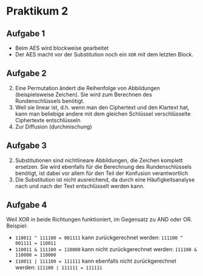 # Praktikum 2

## Aufgabe 1
- Beim AES wird blockweise gearbeitet
- Der AES macht vor der Substitution noch ein `XOR` mit dem letzten Block.

## Aufgabe 2
2. Eine Permutation ändert die Reihenfolge von Abbildungen (beispielsweise Zeichen). Sie wird zum Berechnen des Rundenschlüssels benötigt.
3. Weil sie linear ist, d.h. wenn man den Ciphertext und den Klartext hat, kann man beliebige andere mit dem gleichen Schlüssel verschlüsselte Ciphertexte entschlüsseln
4. Zur Diffusion (durchmischung)

## Aufgabe 3
2. Substitutionen sind nichtlineare Abbildungen, die Zeichen komplett ersetzen. Sie wird ebenfalls für die Berechnung des Rundenschlüssels benötigt, ist dabei vor allem für den Teil der Konfusion verantwortlich
3. Die Substitution ist nicht ausreichend, da durch eine Häufigkeitsanalyse nach und nach der Text entschlüsselt werden kann.

## Aufgabe 4
Weil XOR in beide Richtungen funktioniert, im Gegensatz zu AND oder OR.
Beispiel:
- `110011 ^ 111100 = 001111` kann zurückgerechnet werden: `111100 ^ 001111 = 110011`
- `110011 & 111100 = 110000` kann nicht zurückgerechnet werden: `111100 & 110000 = 110000`
- `110011 | 111100 = 111111` kann ebenfalls nicht zurückgerechnet werden: `111100 | 111111 = 111111`

